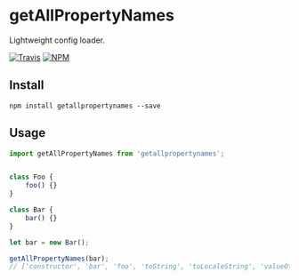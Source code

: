 getAllPropertyNames
=========

Lightweight config loader.

[![Travis](https://img.shields.io/travis/malte-wessel/getallpropertynames.svg?style=flat-square)](https://travis-ci.org/malte-wessel/superconfig)
[![NPM](https://img.shields.io/badge/npm-getallpropertynames-brightgreen.svg?style=flat-square)]()


## Install

````
npm install getallpropertynames --save
````

## Usage
````javascript
import getAllPropertyNames from 'getallpropertynames';


class Foo {
    foo() {}
}

class Bar {
    bar() {}
}

let bar = new Bar();

getAllPropertyNames(bar); 
// ['constructor', 'bar', 'foo', 'toString', 'toLocaleString', 'valueOf', 'hasOwnProperty', ... ]

````
